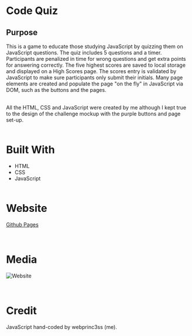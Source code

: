 # Code Quiz

## Purpose
This is a game to educate those studying JavaScript by quizzing them on JavaScript questions.  The quiz includes 5 questions and a timer.  Participants are penalized in time for wrong questions and get extra points for answering correctly. The five highest scores are saved to local storage and displayed on a High Scores page. The scores entry is validated by JavaScript to make sure participants only submit their initials. Many page elements are created and populate the page "on the fly" in JavaScript via DOM, such as the buttons and the pages. 
<br>
<br>

All the HTML, CSS and JavaScript were created by me although I kept true to the design of the challenge mockup with the purple buttons and page set-up.
<br>
<br>

# Built With
- HTML
- CSS
- JavaScript
<br><br>

# Website

[Github Pages](https://webprinc3ss.github.io/code-quiz/)

<br>

# Media

![Website](assets/codequiz_screenshot.jpg)

<br>

# Credit
JavaScript hand-coded by webprinc3ss (me).

